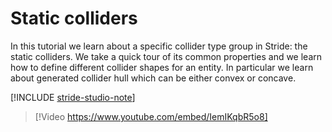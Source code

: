 # Static colliders

In this tutorial we learn about a specific collider type group in Stride: the static colliders. We take a quick tour of its common properties and we learn how to define different collider shapes for an entity. In particular we learn about generated collider hull which can be either convex or concave.

[!INCLUDE [stride-studio-note](../../includes/game-studio-xenko-note.md)]

> [!Video https://www.youtube.com/embed/IemIKqbR5o8]